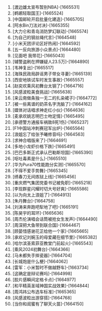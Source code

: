 
1. [渡边雄太宣布暂别NBA]-[1665531]
1. [鹈鹕轻取国王]-[1665524]
1. [中国邮轮开启批量化建造]-[1665705]
1. [阿水Bin刀法对决]-[1665355]
1. [大力仑和青岛消防梦幻联动]-[1665574]
1. [为自己的钢丝绳代言]-[1664548]
1. [小米天团评论区好热闹]-[1664592]
1. [五一反向旅游小众景点]-[1664480]
1. [见面吧 我带花]-[1665043]
1. [辅警盗刷在押嫌疑人23.5万]-[1664890]
1. [韦神复出]-[1665517]
1. [海珠民政局辟谣男子带女寻妻]-[1665139]
1. [西安地铁试车时发生事故]-[1665557]
1. [赵奕欢乘风初舞台太钢了]-[1664716]
1. [风感波粒美食挑战]-[1665638]
1. [来云南做条独一无二的扎染裙子]-[1664772]
1. [被一些离谱的奶茶名字洗脑了]-[1664162]
1. [媒体对话唱求神走红小伙]-[1664636]
1. [麦承欢姚志明巴士吻定情]-[1665495]
1. [承德警方通报车祸致8死1伤]-[1665237]
1. [F1中国站冲刺赛冠军出炉]-[1665564]
1. [浪姐忘了给张予曦修音吗]-[1664563]
1. [求神合唱版来了]-[1664691]
1. [多地小龙虾价格下跌]-[1665491]
1. [巴巴多斯正式承认巴勒斯坦国]-[1665390]
1. [呕吐毒素是什么]-[1665510]
1. [华为Pura70性能跑分实测]-[1665570]
1. [不得不爱手势舞]-[1665345]
1. [绣春刀无间炼狱上线]-[1665456]
1. [重庆燃气集团党委书记被免职]-[1665218]
1. [李现群星闪耀时切大号好爽]-[1665586]
1. [以为向太上浪姐了]-[1664913]
1. [朱丹舞台]-[1664758]
1. [刘涛来奔跑吧犁地了吧]-[1665191]
1. [陈昊宇的耳环]-[1665636]
1. [周杰伦演唱会话筒被抢女生发声]-[1664490]
1. [周深把大鱼带到联合国]-[1664467]
1. [顾晏惜感谢花芷给他一个家]-[1665665]
1. [承欢记刘婉玉的母爱藏在细节里]-[1665382]
1. [哈尔滨圣索菲亚教堂门前起火]-[1665543]
1. [乘风2024初舞台]-[1664366]
1. [马未都失手摔瓷器]-[1664704]
1. [长城炮是什么梗]-[1664062]
1. [雷军：小米暂时不做越野车]-[1663734]
1. [这确定是辩论赛吗]-[1664998]
1. [胶片感瞬间定格卡点]-[1664977]
1. [和平精英圣域神国实战效果]-[1664844]
1. [周鸿祎公布选车标准]-[1665365]
1. [风感波粒出游穿搭]-[1664768]
1. [当你和闺蜜有了聊天火苗]-[1664150]